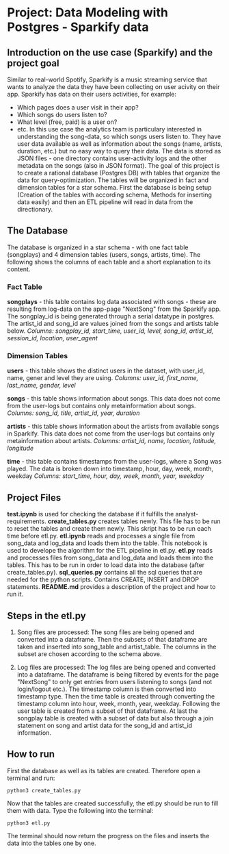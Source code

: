 Project: Data Modeling with Postgres - Sparkify data
=======

Introduction on the use case (Sparkify) and the project goal
-----------
Similar to real-world Spotify, Sparkify is a music streaming service that wants to analyze the data they have been collecting on user acivity on their app. Sparkify has data on their users activities, for example:
- Which pages does a user visit in their app?
- Which songs do users listen to?
- What level (free, paid) is a user on?
- etc.
In this use case the analytics team is particulary interested in understanding the song-data, so which songs users listen to. They have user data available as well as information about the songs (name, artists, duration, etc.) but no easy way to query their data. The data is stored as JSON files - one directory contains user-activity logs and the other metadata on the songs (also in JSON format). 
The goal of this project is to create a rational database (Postgres DB) with tables that organize the data for query-optimization. The tables will be organized in fact and dimension tables for a star schema. First the database is being setup (Creation of the tables with according schema, Methods for inserting data easily) and then an ETL pipeline will read in data from the directionary. 


The Database
-----------
The database is organized in a star schema - with one fact table (songplays) and 4 dimension tables (users, songs, artists, time). The following shows the columns of each table and a short explanation to its content.

### Fact Table
**songplays** - this table contains log data associated with songs - these are resulting from log-data on the app-page "NextSong" from the Sparkify app. The songplay_id is being generated through a serial datatype in postgres. The artist_id and song_id are values joined from the songs and artists table below.
*Columns: songplay_id, start_time, user_id, level, song_id, artist_id, session_id, location, user_agent*

### Dimension Tables
**users** - this table shows the distinct users in the dataset, with user_id, name, gener and level they are using.
*Columns: user_id, first_name, last_name, gender, level*

**songs** - this table shows information about songs. This data does not come from the user-logs but contains only metainformation about songs.
*Columns: song_id, title, artist_id, year, duration*

**artists** - this table shows information about the artists from available songs in Sparkify. This data does not come from the user-logs but contains only metainformation about artists.
*Columns: artist_id, name, location, latitude, longitude*

**time** - this table contains timestamps from the user-logs, where a Song was played. The data is broken down into timestamp, hour, day, week, month, weekday
*Columns: start_time, hour, day, week, month, year, weekday*


Project Files
-----------

**test.ipynb** is used for checking the database if it fulfills the analyst-requirements.
**create_tables.py** creates tables newly. This file has to be run to reset the tables and create them newly. This skript has to be run each time before etl.py.
**etl.ipynb** reads and processes a single file from song_data and log_data and loads them into the table. This notebook is used to develope the algorithm for the ETL pipeline in etl.py.
**etl.py** reads and processes files from song_data and log_data and loads them into the tables. This has to be run in order to load data into the database (after create_tables.py).
**sql_queries.py** contains all the sql queries that are needed for the python scripts. Contains CREATE, INSERT and DROP statements.
**README.md** provides a description of the project and how to run it.

Steps in the etl.py
-----------
1. Song files are processed:
The song files are being opened and converted into a dataframe. Then the subsets of that dataframe are taken and inserted into song_table and artist_table. The columns in the subset are chosen according to the schema above.
     
2. Log files are processed:
The log files are being opened and converted into a dataframe. The dataframe is being filtered by events for the page "NextSong" to only get entries from users listening to songs (and not login/logout etc.). The timestamp column is then converted into timestamp type. Then the time table is created through converting the timestamp column into hour, week, month, year, weekday. Following the user table is created from a subset of that dataframe. At last the songplay table is created with a subset of data but also through a join statement on song and artist data for the song_id and artist_id information.


How to run
-----------

First the database as well as its tables are created. Therefore open a terminal and run:

```
python3 create_tables.py
```

Now that the tables are created successfully, the etl.py should be run to fill them with data. Type the following into the terminal:

```
python3 etl.py
```
The terminal should now return the progress on the files and inserts the data into the tables one by one.
